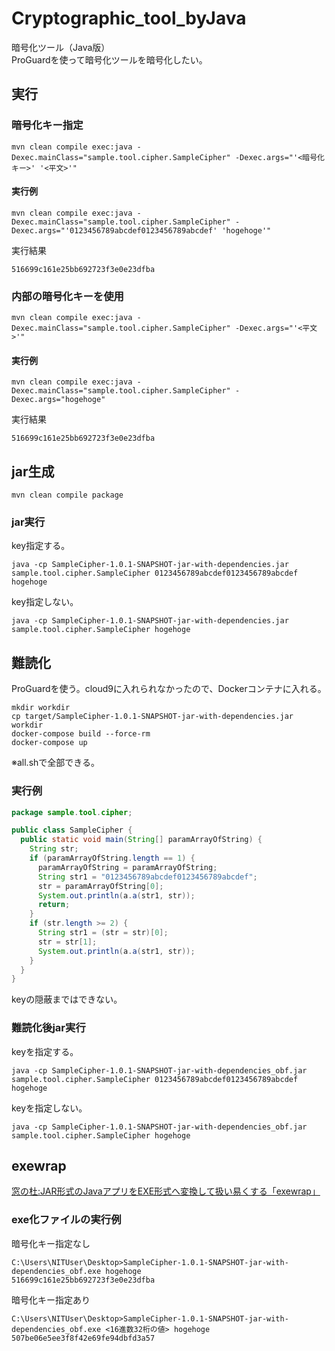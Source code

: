 # Cryptographic_tool_byJava
暗号化ツール（Java版）  
ProGuardを使って暗号化ツールを暗号化したい。

## 実行

### 暗号化キー指定
```
mvn clean compile exec:java -Dexec.mainClass="sample.tool.cipher.SampleCipher" -Dexec.args="'<暗号化キー>' '<平文>'"
```

#### 実行例

```
mvn clean compile exec:java -Dexec.mainClass="sample.tool.cipher.SampleCipher" -Dexec.args="'0123456789abcdef0123456789abcdef' 'hogehoge'"
```

実行結果
```
516699c161e25bb692723f3e0e23dfba
```

### 内部の暗号化キーを使用

```
mvn clean compile exec:java -Dexec.mainClass="sample.tool.cipher.SampleCipher" -Dexec.args="'<平文>'"
```

#### 実行例

```
mvn clean compile exec:java -Dexec.mainClass="sample.tool.cipher.SampleCipher" -Dexec.args="hogehoge"
```

実行結果
```
516699c161e25bb692723f3e0e23dfba
```

## jar生成

```
mvn clean compile package
```

### jar実行

key指定する。
```
java -cp SampleCipher-1.0.1-SNAPSHOT-jar-with-dependencies.jar sample.tool.cipher.SampleCipher 0123456789abcdef0123456789abcdef hogehoge
```

key指定しない。
```
java -cp SampleCipher-1.0.1-SNAPSHOT-jar-with-dependencies.jar sample.tool.cipher.SampleCipher hogehoge
```

## 難読化

ProGuardを使う。cloud9に入れられなかったので、Dockerコンテナに入れる。

```
mkdir workdir
cp target/SampleCipher-1.0.1-SNAPSHOT-jar-with-dependencies.jar workdir
docker-compose build --force-rm
docker-compose up
```

※all.shで全部できる。

### 実行例

```java
package sample.tool.cipher;

public class SampleCipher {
  public static void main(String[] paramArrayOfString) {
    String str;
    if (paramArrayOfString.length == 1) {
      paramArrayOfString = paramArrayOfString;
      String str1 = "0123456789abcdef0123456789abcdef";
      str = paramArrayOfString[0];
      System.out.println(a.a(str1, str));
      return;
    } 
    if (str.length >= 2) {
      String str1 = (str = str)[0];
      str = str[1];
      System.out.println(a.a(str1, str));
    } 
  }
}
```
keyの隠蔽まではできない。

### 難読化後jar実行

keyを指定する。
```
java -cp SampleCipher-1.0.1-SNAPSHOT-jar-with-dependencies_obf.jar sample.tool.cipher.SampleCipher 0123456789abcdef0123456789abcdef hogehoge
```

keyを指定しない。
```
java -cp SampleCipher-1.0.1-SNAPSHOT-jar-with-dependencies_obf.jar sample.tool.cipher.SampleCipher hogehoge
```

## exewrap

[窓の杜:JAR形式のJavaアプリをEXE形式へ変換して扱い易くする「exewrap」](https://forest.watch.impress.co.jp/docs/review/1078991.html)

### exe化ファイルの実行例

暗号化キー指定なし
```
C:\Users\NITUser\Desktop>SampleCipher-1.0.1-SNAPSHOT-jar-with-dependencies_obf.exe hogehoge
516699c161e25bb692723f3e0e23dfba
```

暗号化キー指定あり
```
C:\Users\NITUser\Desktop>SampleCipher-1.0.1-SNAPSHOT-jar-with-dependencies_obf.exe <16進数32桁の値> hogehoge
507be06e5ee3f8f42e69fe94dbfd3a57
```
